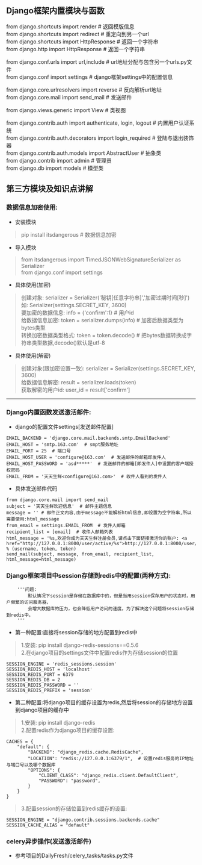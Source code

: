 ## Django框架内置模块与函数
from django.shortcuts import render  # 返回模版信息  
from django.shortcuts import redirect  # 重定向到另一个url  
from django.shortcuts import HttpResponse  # 返回一个字符串  
from django.http import HttpResponse  # 返回一个字符串  

from django.conf.urls import url,include  # url地址分配与包含另一个urls.py文件  
from django.conf import settings  # django框架settings中的配置信息  

from django.core.urlresolvers import reverse  # 反向解析url地址  
from django.core.mail import send_mail  # 发送邮件  

from django.views.generic import View  # 类视图  

from django.contrib.auth import authenticate, login, logout  # 内置用户认证系统  
from django.contrib.auth.decorators import login_required  # 登陆与退出装饰器  
from django.contrib.auth.models import AbstractUser  # 抽象类  
from django.contrib import admin  # 管理员  
from django.db import models  # 模型类  


## 第三方模块及知识点讲解
### 数据信息加密使用:
* 安装模块
> pip install itsdangerous  # 数据信息加密  
* 导入模块
> from itsdangerous import TimedJSONWebSignatureSerializer as Serializer  
> from django.conf import settings  
* 具体使用(加密)
> 创建对象: serializer = Serializer('秘钥[任意字符串]','加密过期时间[秒]')  
> 如: Serializer(settings.SECRET_KEY, 3600)  
> 要加密的数据信息: info = {'confirm':1}  # 用户id  
> 给数据信息加密: token = serializer.dumps(info)  # 加密后数据类型为bytes类型  
> 转换加密数据类型格式: token = token.decode()  # 把bytes数据转换成字符串类型数据,decode()默认是utf-8  
* 具体使用(解密)
> 创建对象(跟加密设置一致): serializer = Serializer(settings.SECRET_KEY, 3600)  
> 给数据信息解密: result = serializer.loads(token)  
> 获取解密的用户id: user_id = result['confirm']  

- - -
### Django内置函数发送激活邮件:
* django的配置文件settings[发送邮件配置]
```
EMAIL_BACKEND = 'django.core.mail.backends.smtp.EmailBackend'  
EMAIL_HOST = 'smtp.163.com'  # smpt服务地址  
EMAIL_PORT = 25  # 端口号  
EMAIL_HOST_USER = 'configure@163.com'  # 发送邮件的邮箱即发件人    
EMAIL_HOST_PASSWORD = 'asd*****'  # 发送邮件的邮箱[即发件人]中设置的客户端授权密码  
EMAIL_FROM = '天天生鲜<configure@163.com>'  # 收件人看到的发件人  
```
* 具体发送邮件代码
```
from django.core.mail import send_mail  
subject = '天天生鲜欢迎信息'  # 邮件主题信息  
message = '' # 邮件正文内容,由于message不能解析html信息,即设置为空字符串,所以需要使用:html_message  
from_email = settings.EMAIL_FROM  # 发件人邮箱  
recipient_list = [email]  # 收件人邮箱列表  
html_message = '%s,欢迎你成为天天生鲜注册会员,请点击下面链接激活你的账户: <a href="http://127.0.0.1:8000/user/active/%s">http://127.0.0.1:8000/user/active/%s</a>' % (username, token, token)  
send_mail(subject, message, from_email, recipient_list, html_message=html_message)  
```

### Django框架项目中session存储到redis中的配置(两种方式):  
        '''问题:
            默认情况下session是存储在数据库中的，但是当用session保存用户的状态时，用户频繁的访问服务器，
            会增大数据库的压力，也会降低用户访问的速度。为了解决这个问题将session存储到redis中。
        '''  
* 第一种配置:直接将session存储的地方配置到redis中   
> 1.安装: pip install django-redis-sessions==0.5.6    
> 2.在django项目的settings文件中配置redis作为存储session的位置  
```
SESSION_ENGINE = 'redis_sessions.session'
SESSION_REDIS_HOST = 'localhost'
SESSION_REDIS_PORT = 6379
SESSION_REDIS_DB = 2
SESSION_REDIS_PASSWORD = ''
SESSION_REDIS_PREFIX = 'session'
``` 

* 第二种配置:将django项目的缓存设置为redis,然后将session的存储地方设置到django项目的缓存中    
> 1.安装: pip install django-redis  
> 2.配置redis作为django项目的缓存设置:  
```
CACHES = {
    "default": {
        "BACKEND": "django_redis.cache.RedisCache",
        "LOCATION": "redis://127.0.0.1:6379/1",  # 设置redis服务的IP地址与端口号以及哪个数据库
        "OPTIONS": {
            "CLIENT_CLASS": "django_redis.client.DefaultClient",
            "PASSWORD": "password",
        }
    }
}
``` 
> 3.配置session的存储位置到redis缓存的设置:
```
SESSION_ENGINE = "django.contrib.sessions.backends.cache"
SESSION_CACHE_ALIAS = "default"
``` 

### celery异步操作(发送激活邮件)
* 参考项目的DailyFresh/celery_tasks/tasks.py文件  



















